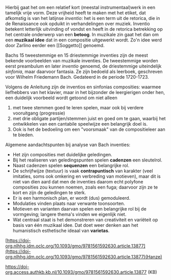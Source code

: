 Hierbij gaat het om een relatief kort (meestal instrumentaal)werk in een tamelijk vrije vorm. Deze vrijheid heeft te maken met het etiket, dat afkomstig is van het latijnse *inventio*: het is een term uit de retorica, die in de Renaissance ook opduikt in verhandelingen over muziek.
Inventio betekent letterlijk uitvinding of vondst en heeft in de retorica betrekking op het centrale onderwerp van een **betoog**. In muzikale zin gaat het dan om een **muzikaal idee** dat in een compositie uitgewerkt wordt. Zo'n idee werd door Zarlino eerder een [[Soggetto]] genoemd.

Bachs 15 tweestemmige en 15 driestemmige inventies zijn de meest bekende voorbeelden van muzikale inventies.
De tweestemmige worden eerst preambulum en later *inventio* genoemd, de driestemmige uiteindelijk *sinfonia*, maar daarvoor fantasia.
Ze zijn bedoeld als leerboek, geschreven voor Wilhelm Friedemann Bach. Gedateerd in de periode 1720-1723.

Volgens de Anleitung zijn de inventios en sinfonias composities:
waarmee liefhebbers van het klavier, maar in het bijzonder de leergierigen onder hen, een duidelijk voorbeeld wordt getoond om niet alleen
1. met twee stemmen goed te leren spelen, maar ook bij verdere vooruitgang (progressie) 
2. met drie obligate partijen/stemmen juist en goed om te gaan, waarbij het ontwikkelen van een cantabile speelwijze een belangrijk doel is.
3. Ook is het de bedoeling om een "voorsmaak" van de compositieleer aan te bieden.

Algemene aandachtspunten bij analyse van Bach inventies:

- Het zijn composities met duidelijke geledingen.
- Bij het realiseren van geledingspunten spelen **cadenzen** een sleutelrol.
- Naast cadenzen spelen **sequenzen** een belangrijke rol.
- De schrijfwijze (textuur) is vaak **contrapuntisch** van karakter (veel imitaties, soms ook omkering en verbreding van motieven), maar dit is niet van dien aard dat men de inventies daarom echt polyfone composities zou kunnen noemen, zoals een fuga; daarvoor zijn ze te kort en zijn de geledingen te sterk.
- Er is een harmonisch plan, er wordt (dus) gemoduleerd.
- Modulaties vinden plaats naar verwante toonsoorten.
- Motieven en varianten daarvan spelen een belangrijke rol bij de vormgeving; langere thema's vinden we eigenlijk niet.
- Wat centraal staat is het demonstreren van creativiteit en variëteit op basis van één muzikaal idee. Dat doet weer denken aan het humanistisch esthetische ideaal van **varietas**.

[https://doi-org.nlhhg.idm.oclc.org/10.1093/gmo/9781561592630.article.13877](https://doi-org.nlhhg.idm.oclc.org/10.1093/gmo/9781561592630.article.13877)(Hanze)

https://doi-org.access.authkb.kb.nl/10.1093/gmo/9781561592630.article.13877 (KB)










